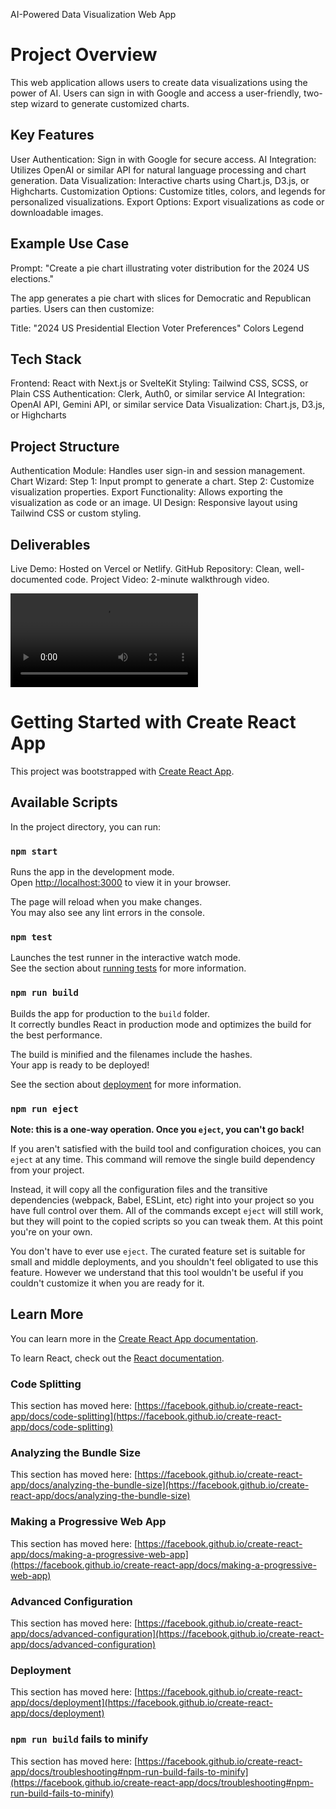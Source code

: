 AI-Powered Data Visualization Web App
# Project Overview

This web application allows users to create data visualizations using the power of AI. Users can sign in with Google and access a user-friendly, two-step wizard to generate customized charts.

## Key Features

User Authentication: Sign in with Google for secure access.
AI Integration: Utilizes OpenAI or similar API for natural language processing and chart generation.
Data Visualization: Interactive charts using Chart.js, D3.js, or Highcharts.
Customization Options: Customize titles, colors, and legends for personalized visualizations.
Export Options: Export visualizations as code or downloadable images.
## Example Use Case

Prompt: "Create a pie chart illustrating voter distribution for the 2024 US elections."

The app generates a pie chart with slices for Democratic and Republican parties. Users can then customize:

Title: "2024 US Presidential Election Voter Preferences"
Colors
Legend
## Tech Stack

Frontend: React with Next.js or SvelteKit
Styling: Tailwind CSS, SCSS, or Plain CSS
Authentication: Clerk, Auth0, or similar service
AI Integration: OpenAI API, Gemini API, or similar service
Data Visualization: Chart.js, D3.js, or Highcharts
## Project Structure

Authentication Module: Handles user sign-in and session management.
Chart Wizard:
Step 1: Input prompt to generate a chart.
Step 2: Customize visualization properties.
Export Functionality: Allows exporting the visualization as code or an image.
UI Design: Responsive layout using Tailwind CSS or custom styling.
## Deliverables

Live Demo: Hosted on Vercel or Netlify.
GitHub Repository: Clean, well-documented code.
Project Video: 2-minute walkthrough video.


<video controls src="rohans.mp4" title="Title"></video>


# Getting Started with Create React App

This project was bootstrapped with [Create React App](https://github.com/facebook/create-react-app).

## Available Scripts

In the project directory, you can run:

### `npm start`

Runs the app in the development mode.\
Open [http://localhost:3000](http://localhost:3000) to view it in your browser.

The page will reload when you make changes.\
You may also see any lint errors in the console.

### `npm test`

Launches the test runner in the interactive watch mode.\
See the section about [running tests](https://facebook.github.io/create-react-app/docs/running-tests) for more information.

### `npm run build`

Builds the app for production to the `build` folder.\
It correctly bundles React in production mode and optimizes the build for the best performance.

The build is minified and the filenames include the hashes.\
Your app is ready to be deployed!

See the section about [deployment](https://facebook.github.io/create-react-app/docs/deployment) for more information.

### `npm run eject`

**Note: this is a one-way operation. Once you `eject`, you can't go back!**

If you aren't satisfied with the build tool and configuration choices, you can `eject` at any time. This command will remove the single build dependency from your project.

Instead, it will copy all the configuration files and the transitive dependencies (webpack, Babel, ESLint, etc) right into your project so you have full control over them. All of the commands except `eject` will still work, but they will point to the copied scripts so you can tweak them. At this point you're on your own.

You don't have to ever use `eject`. The curated feature set is suitable for small and middle deployments, and you shouldn't feel obligated to use this feature. However we understand that this tool wouldn't be useful if you couldn't customize it when you are ready for it.

## Learn More

You can learn more in the [Create React App documentation](https://facebook.github.io/create-react-app/docs/getting-started).

To learn React, check out the [React documentation](https://reactjs.org/).

### Code Splitting

This section has moved here: [https://facebook.github.io/create-react-app/docs/code-splitting](https://facebook.github.io/create-react-app/docs/code-splitting)

### Analyzing the Bundle Size

This section has moved here: [https://facebook.github.io/create-react-app/docs/analyzing-the-bundle-size](https://facebook.github.io/create-react-app/docs/analyzing-the-bundle-size)

### Making a Progressive Web App

This section has moved here: [https://facebook.github.io/create-react-app/docs/making-a-progressive-web-app](https://facebook.github.io/create-react-app/docs/making-a-progressive-web-app)

### Advanced Configuration

This section has moved here: [https://facebook.github.io/create-react-app/docs/advanced-configuration](https://facebook.github.io/create-react-app/docs/advanced-configuration)

### Deployment

This section has moved here: [https://facebook.github.io/create-react-app/docs/deployment](https://facebook.github.io/create-react-app/docs/deployment)

### `npm run build` fails to minify

This section has moved here: [https://facebook.github.io/create-react-app/docs/troubleshooting#npm-run-build-fails-to-minify](https://facebook.github.io/create-react-app/docs/troubleshooting#npm-run-build-fails-to-minify)

